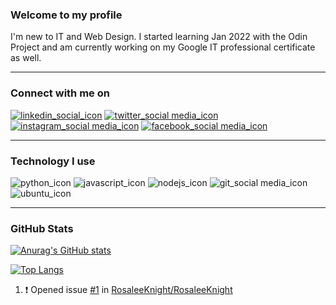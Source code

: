 ### Welcome to my profile

I'm new to IT and Web Design. I started learning Jan 2022 with the Odin Project and am currently working on my Google IT professional certificate as well.

-----

### Connect with me on


[![linkedin_social_icon](https://user-images.githubusercontent.com/97799058/154803299-ac69cdae-f779-49d9-9178-adbce5b350b9.png)](https://www.linkedin.com/in/rosalee-knight/)
[![twitter_social media_icon](https://user-images.githubusercontent.com/97799058/154803362-3e3ef828-4bdb-47da-ae3b-8c37d401d179.png)](https://twitter.com/Rosalee_Knight_)
[![instagram_social media_icon](https://user-images.githubusercontent.com/97799058/154803305-ba62a717-4c7a-405e-bc91-6acef37c0479.png)](https://www.instagram.com/rosalee_knight_/)
[![facebook_social media_icon](https://user-images.githubusercontent.com/97799058/154803425-8d114e68-21ed-4678-b49d-602cbad03e92.png)](https://www.facebook.com/rosalee.knight.9/)

-----

### Technology I use

![python_icon](https://user-images.githubusercontent.com/97799058/154803833-7c0840c0-4fda-4032-b745-cac0c3a6dfe6.png)
![javascript_icon](https://user-images.githubusercontent.com/97799058/154803895-84363ff9-514f-494f-9b0d-d4b31b44530a.png)
![nodejs_icon](https://user-images.githubusercontent.com/97799058/154803998-915b92a8-d137-4915-b85b-df5b7bda65c9.png)
![git_social media_icon](https://user-images.githubusercontent.com/97799058/154804278-720889a9-2b87-44e4-bb6e-ae66a55c2062.png)
![ubuntu_icon](https://user-images.githubusercontent.com/97799058/154804417-e7273eb5-9a55-43d3-8a5a-2bff581703e9.png)

-----

### GitHub Stats
[![Anurag's GitHub stats](https://github-readme-stats.vercel.app/api?username=RosaleeKnight&show_icons=true&theme=nord)](https://github.com/RosaleeKnight/github-readme-stats)

[![Top Langs](https://github-readme-stats.vercel.app/api/top-langs/?username=RosaleeKnight&layout=compact&theme=nord)](https://github.com/RosaleeKnight/github-readme-stats)

<!--START_SECTION:activity-->
1. ❗️ Opened issue [#1](https://github.com/RosaleeKnight/RosaleeKnight/issues/1) in [RosaleeKnight/RosaleeKnight](https://github.com/RosaleeKnight/RosaleeKnight)
<!--END_SECTION:activity-->

